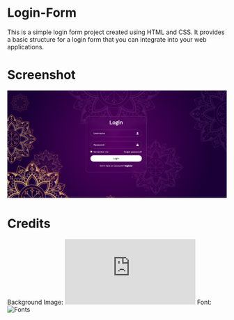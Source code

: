 # Login-Form

This is a simple login form project created using HTML and CSS. It provides a basic structure for a login form that you can integrate into your web applications.

# Screenshot

![Screenshot](<Screenshot (1303)-1.png>)

# Credits

Background Image: ![Background Image](https://www.freepik.com/free-vector/mandala-illustration_3893667.htm#query=royal%20purple%20background&position=10&from_view=search&track=ais)
Font: ![Fonts](https://fonts.googleapis.com/css2?family=Work+Sans&display=swap)
